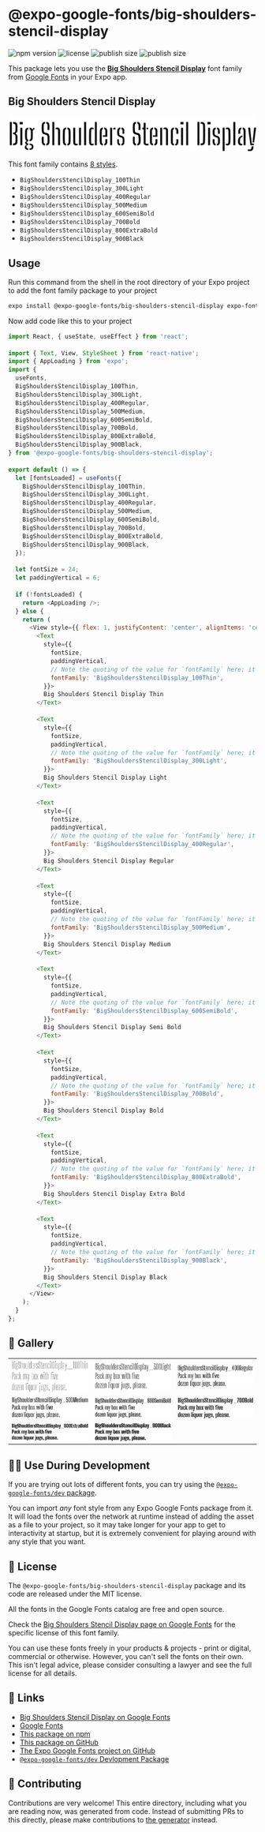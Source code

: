 # @expo-google-fonts/big-shoulders-stencil-display

![npm version](https://flat.badgen.net/npm/v/@expo-google-fonts/big-shoulders-stencil-display)
![license](https://flat.badgen.net/github/license/expo/google-fonts)
![publish size](https://flat.badgen.net/packagephobia/install/@expo-google-fonts/big-shoulders-stencil-display)
![publish size](https://flat.badgen.net/packagephobia/publish/@expo-google-fonts/big-shoulders-stencil-display)

This package lets you use the [**Big Shoulders Stencil Display**](https://fonts.google.com/specimen/Big+Shoulders+Stencil+Display) font family from [Google Fonts](https://fonts.google.com/) in your Expo app.

## Big Shoulders Stencil Display

![Big Shoulders Stencil Display](./font-family.png)

This font family contains [8 styles](#-gallery).

- `BigShouldersStencilDisplay_100Thin`
- `BigShouldersStencilDisplay_300Light`
- `BigShouldersStencilDisplay_400Regular`
- `BigShouldersStencilDisplay_500Medium`
- `BigShouldersStencilDisplay_600SemiBold`
- `BigShouldersStencilDisplay_700Bold`
- `BigShouldersStencilDisplay_800ExtraBold`
- `BigShouldersStencilDisplay_900Black`

## Usage

Run this command from the shell in the root directory of your Expo project to add the font family package to your project
```sh
expo install @expo-google-fonts/big-shoulders-stencil-display expo-font
```

Now add code like this to your project
```js
import React, { useState, useEffect } from 'react';

import { Text, View, StyleSheet } from 'react-native';
import { AppLoading } from 'expo';
import {
  useFonts,
  BigShouldersStencilDisplay_100Thin,
  BigShouldersStencilDisplay_300Light,
  BigShouldersStencilDisplay_400Regular,
  BigShouldersStencilDisplay_500Medium,
  BigShouldersStencilDisplay_600SemiBold,
  BigShouldersStencilDisplay_700Bold,
  BigShouldersStencilDisplay_800ExtraBold,
  BigShouldersStencilDisplay_900Black,
} from '@expo-google-fonts/big-shoulders-stencil-display';

export default () => {
  let [fontsLoaded] = useFonts({
    BigShouldersStencilDisplay_100Thin,
    BigShouldersStencilDisplay_300Light,
    BigShouldersStencilDisplay_400Regular,
    BigShouldersStencilDisplay_500Medium,
    BigShouldersStencilDisplay_600SemiBold,
    BigShouldersStencilDisplay_700Bold,
    BigShouldersStencilDisplay_800ExtraBold,
    BigShouldersStencilDisplay_900Black,
  });

  let fontSize = 24;
  let paddingVertical = 6;

  if (!fontsLoaded) {
    return <AppLoading />;
  } else {
    return (
      <View style={{ flex: 1, justifyContent: 'center', alignItems: 'center' }}>
        <Text
          style={{
            fontSize,
            paddingVertical,
            // Note the quoting of the value for `fontFamily` here; it expects a string!
            fontFamily: 'BigShouldersStencilDisplay_100Thin',
          }}>
          Big Shoulders Stencil Display Thin
        </Text>

        <Text
          style={{
            fontSize,
            paddingVertical,
            // Note the quoting of the value for `fontFamily` here; it expects a string!
            fontFamily: 'BigShouldersStencilDisplay_300Light',
          }}>
          Big Shoulders Stencil Display Light
        </Text>

        <Text
          style={{
            fontSize,
            paddingVertical,
            // Note the quoting of the value for `fontFamily` here; it expects a string!
            fontFamily: 'BigShouldersStencilDisplay_400Regular',
          }}>
          Big Shoulders Stencil Display Regular
        </Text>

        <Text
          style={{
            fontSize,
            paddingVertical,
            // Note the quoting of the value for `fontFamily` here; it expects a string!
            fontFamily: 'BigShouldersStencilDisplay_500Medium',
          }}>
          Big Shoulders Stencil Display Medium
        </Text>

        <Text
          style={{
            fontSize,
            paddingVertical,
            // Note the quoting of the value for `fontFamily` here; it expects a string!
            fontFamily: 'BigShouldersStencilDisplay_600SemiBold',
          }}>
          Big Shoulders Stencil Display Semi Bold
        </Text>

        <Text
          style={{
            fontSize,
            paddingVertical,
            // Note the quoting of the value for `fontFamily` here; it expects a string!
            fontFamily: 'BigShouldersStencilDisplay_700Bold',
          }}>
          Big Shoulders Stencil Display Bold
        </Text>

        <Text
          style={{
            fontSize,
            paddingVertical,
            // Note the quoting of the value for `fontFamily` here; it expects a string!
            fontFamily: 'BigShouldersStencilDisplay_800ExtraBold',
          }}>
          Big Shoulders Stencil Display Extra Bold
        </Text>

        <Text
          style={{
            fontSize,
            paddingVertical,
            // Note the quoting of the value for `fontFamily` here; it expects a string!
            fontFamily: 'BigShouldersStencilDisplay_900Black',
          }}>
          Big Shoulders Stencil Display Black
        </Text>
      </View>
    );
  }
};

```

## 🔡 Gallery


||||
|-|-|-|
|![BigShouldersStencilDisplay_100Thin](./BigShouldersStencilDisplay_100Thin.ttf.png)|![BigShouldersStencilDisplay_300Light](./BigShouldersStencilDisplay_300Light.ttf.png)|![BigShouldersStencilDisplay_400Regular](./BigShouldersStencilDisplay_400Regular.ttf.png)||
|![BigShouldersStencilDisplay_500Medium](./BigShouldersStencilDisplay_500Medium.ttf.png)|![BigShouldersStencilDisplay_600SemiBold](./BigShouldersStencilDisplay_600SemiBold.ttf.png)|![BigShouldersStencilDisplay_700Bold](./BigShouldersStencilDisplay_700Bold.ttf.png)||
|![BigShouldersStencilDisplay_800ExtraBold](./BigShouldersStencilDisplay_800ExtraBold.ttf.png)|![BigShouldersStencilDisplay_900Black](./BigShouldersStencilDisplay_900Black.ttf.png)|||


## 👩‍💻 Use During Development

If you are trying out lots of different fonts, you can try using the [`@expo-google-fonts/dev` package](https://github.com/expo/google-fonts/tree/master/font-packages/dev#readme).

You can import *any* font style from any Expo Google Fonts package from it. It will load the fonts
over the network at runtime instead of adding the asset as a file to your project, so it may take longer
for your app to get to interactivity at startup, but it is extremely convenient
for playing around with any style that you want.

## 📖 License

The `@expo-google-fonts/big-shoulders-stencil-display` package and its code are released under the MIT license.

All the fonts in the Google Fonts catalog are free and open source.

Check the [Big Shoulders Stencil Display page on Google Fonts](https://fonts.google.com/specimen/Big+Shoulders+Stencil+Display) for the specific license of this font family.

You can use these fonts freely in your products & projects - print or digital, commercial or otherwise. However, you can't sell the fonts on their own. This isn't legal advice, please consider consulting a lawyer and see the full license for all details.

## 🔗 Links

- [Big Shoulders Stencil Display on Google Fonts](https://fonts.google.com/specimen/Big+Shoulders+Stencil+Display)
- [Google Fonts](https://fonts.google.com/)
- [This package on npm](https://www.npmjs.com/package/@expo-google-fonts/big-shoulders-stencil-display)
- [This package on GitHub](https://github.com/expo/google-fonts/tree/master/font-packages/big-shoulders-stencil-display)
- [The Expo Google Fonts project on GitHub](https://github.com/expo/google-fonts)
- [`@expo-google-fonts/dev` Devlopment Package](https://github.com/expo/google-fonts/tree/master/font-packages/dev)

## 🤝 Contributing

Contributions are very welcome! This entire directory, including what you are reading now, was generated from code. Instead of submitting PRs to this directly, please make contributions to [the generator](https://github.com/expo/google-fonts/tree/master/packages/generator) instead.
